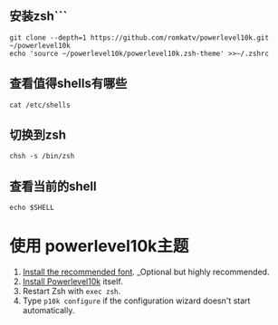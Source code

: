 ## 安装zsh```

```
git clone --depth=1 https://github.com/romkatv/powerlevel10k.git ~/powerlevel10k
echo 'source ~/powerlevel10k/powerlevel10k.zsh-theme' >>~/.zshrc
```

## 查看值得shells有哪些

```
cat /etc/shells
```


## 切换到zsh

```
chsh -s /bin/zsh
```


## 查看当前的shell

```
echo $SHELL
```

# 使用 powerlevel10k主题
1.  [Install the recommended font](https://github.com/romkatv/powerlevel10k#meslo-nerd-font-patched-for-powerlevel10k). _Optional but highly recommended.
3.  [Install Powerlevel10k](https://github.com/romkatv/powerlevel10k#installation) itself.
4.  Restart Zsh with `exec zsh`.
5.  Type `p10k configure` if the configuration wizard doesn't start automatically.

